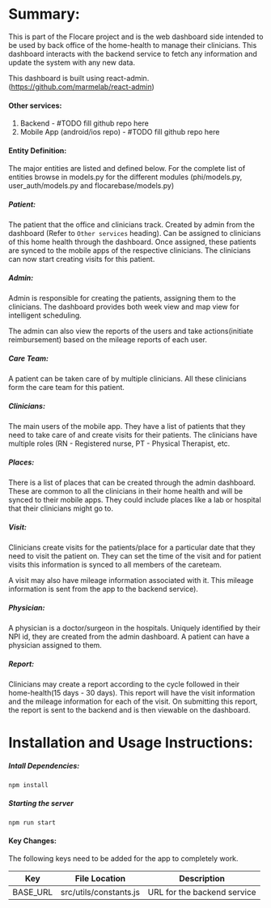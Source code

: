 # Summary:
This is part of the Flocare project and is the web dashboard side intended to be used by back office of the home-health
 to manage their clinicians.
 This dashboard interacts with the backend service to fetch any information and update the system with any new data.
 
This dashboard is built using react-admin. (https://github.com/marmelab/react-admin)

#### Other services:
1. Backend - #TODO fill github repo here
2. Mobile App (android/ios repo) - #TODO fill github repo here


#### Entity Definition:
The major entities are listed and defined below. For the complete list of entities browse in models.py for the 
different modules (phi/models.py, user_auth/models.py and flocarebase/models.py)

##### Patient:
The patient that the office and clinicians track. Created by admin from the dashboard
 (Refer to `Other services` heading). Can be assigned to clinicians of this home health through the dashboard. Once
 assigned, these patients are synced to the mobile apps of the respective clinicians. The clinicians can now start
 creating visits for this patient.  

##### Admin:
Admin is responsible for creating the patients, assigning them to the clinicians. The dashboard provides both week
 view and map view for intelligent scheduling.
 
The admin can also view the reports of the users and take actions(initiate reimbursement) based on the mileage reports 
of each user. 

##### Care Team:
A patient can be taken care of by multiple clinicians. All these clinicians form the care team for this patient.


##### Clinicians:
The main users of the mobile app. They have a list of patients that they need to take care of and create visits for
 their patients. The clinicians have multiple roles (RN - Registered nurse, PT - Physical Therapist, etc.

##### Places:
There is a list of places that can be created through the admin dashboard. These are common to all the clinicians in
 their home health and will be synced to their mobile apps. They could include places like a lab or hospital that their
 clinicians might go to. 

##### Visit:
Clinicians create visits for the patients/place for a particular date that they need to visit the patient on. They can set
 the time of the visit and for patient visits this information is synced to all members of the careteam.
 
A visit may also have mileage information associated with it. This mileage information is sent from the app to the
 backend service).  


##### Physician:
A physician is a doctor/surgeon in the hospitals. Uniquely identified by their NPI id, they are created from the
 admin dashboard. A patient can have a physician assigned to them.

##### Report:
Clinicians may create a report according to the cycle followed in their home-health(15 days - 30 days). This report will
 have the visit information and the mileage information for each of the visit. On submitting this report, the report
 is sent to the backend and is then viewable on the dashboard.  
 
  
# Installation and Usage Instructions:

##### Intall Dependencies:
`npm install`

##### Starting the server
`npm run start`

#### Key Changes:
The following keys need to be added for the app to completely work.

|Key    | File Location   | Description |
|-------|----------------  | ------ | 
|BASE_URL | src/utils/constants.js | URL for the backend service  |
